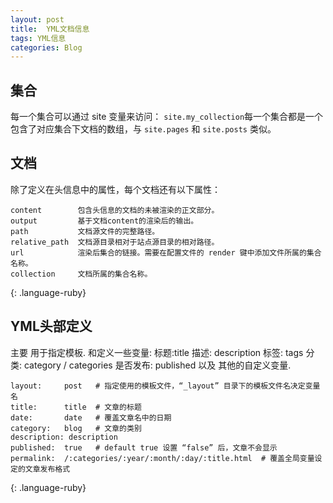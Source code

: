 ```yaml
---
layout: post
title:  YML文档信息
tags: YML信息
categories: Blog
---
```




## 集合


每一个集合可以通过 site 变量来访问： `site.my_collection`每一个集合都是一个包含了对应集合下文档的数组，与 `site.pages` 和 `site.posts` 类似。




## 文档
除了定义在头信息中的属性，每个文档还有以下属性：

~~~
content        包含头信息的文档的未被渲染的正文部分。
output         基于文档content的渲染后的输出。
path           文档源文件的完整路径。
relative_path  文档源目录相对于站点源目录的相对路径。
url            渲染后集合的链接。需要在配置文件的 render 键中添加文件所属的集合名称。
collection     文档所属的集合名称。
~~~
{: .language-ruby}




## YML头部定义

主要 用于指定模板. 和定义一些变量: 
标题:title 
描述: description
标签: tags
分类: category / categories
是否发布: published
以及 其他的自定义变量.

~~~
layout:     post   # 指定使用的模板文件，“_layout” 目录下的模板文件名决定变量名
title:      title  # 文章的标题
date:       date   # 覆盖文章名中的日期
category:   blog   # 文章的类别
description: description
published:  true   # default true 设置 “false” 后，文章不会显示
permalink:  /:categories/:year/:month/:day/:title.html  # 覆盖全局变量设定的文章发布格式
~~~
{: .language-ruby}




